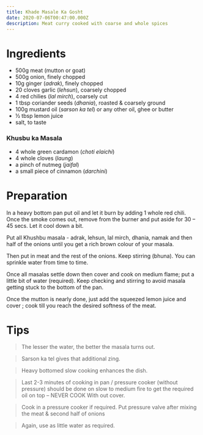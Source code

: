 ```yaml
---
title: Khade Masale Ka Gosht
date: 2020-07-06T00:47:00.000Z
description: Meat curry cooked with coarse and whole spices
---
```

# Ingredients 

- 500g meat (mutton or goat)
- 500g onion, finely chopped
- 10g ginger (_adrak_), finely chopped
- 20 cloves garlic (_lehsun_), coarsely chopped
- 4 red chilies (_lal mirch_), coarsely cut
- 1 tbsp coriander seeds (_dhania_), roasted & coarsely ground
- 100g mustard oil (_sarson ka tel_) or any other oil, ghee or butter
- ½ tbsp lemon juice
- salt, to taste

### Khusbu ka Masala

- 4 whole green cardamon (_choti elaichi_)
- 4 whole cloves (_laung_)
- a pinch of nutmeg (_jaifal_)
- a small piece of cinnamon (_darchini_)

# Preparation

In a heavy bottom pan put oil and let it burn by adding 1 whole red chili. Once the smoke comes out, remove from the burner and put aside for 30 – 45 secs. Let it cool down a bit.

Put all Khushbu masala - adrak, lehsun, lal mirch, dhania, namak and then half of the onions until you get a rich brown colour of your masala.

Then put in meat and the rest of the onions. Keep stirring (bhuna). You can sprinkle water from time to time.

Once all masalas settle down then cover and cook on medium flame; put a little bit of water (required). Keep checking and stirring to avoid masala getting stuck to the bottom of the pan.

Once the mutton is nearly done, just add the squeezed lemon juice and cover ; cook till you reach the desired softness of the meat.

# Tips

> The lesser the water, the better the masala turns out.

> Sarson ka tel gives that additional zing.

> Heavy bottomed slow cooking enhances the dish.

> Last 2-3 minutes of cooking in pan / pressure cooker (without pressure) should be done on slow to medium fire to get the required oil on top – NEVER COOK With out cover.

> Cook in a pressure cooker if required. Put pressure valve after mixing the meat & second half of onions  

> Again, use as little water as required.
